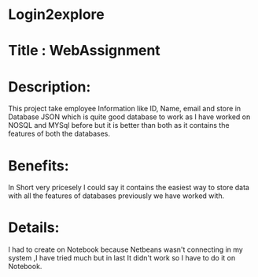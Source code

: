 # Login2explore
# Title : WebAssignment
# Description:
This project take employee Information like ID, Name, email and store in Database JSON which is quite good database to work as I have worked on NOSQL and MYSql before but it is better than both as it contains the features of both the databases.
# Benefits:
In Short very pricesely I could say it contains the easiest way to store data with all the features of databases previously we have worked with.
# Details:
I had to create on Notebook because Netbeans wasn't connecting in my system ,I have tried much but in last It didn't  work so I have to do it on Notebook.
